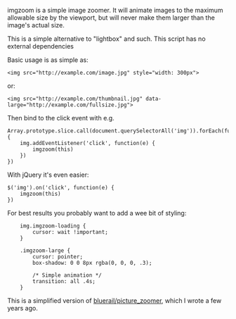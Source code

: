 imgzoom is a simple image zoomer. It will animate images to the maximum
allowable size by the viewport, but will never make them larger than the
image's actual size.

This is a simple alternative to "lightbox" and such. This script has no
external dependencies

Basic usage is as simple as:

	<img src="http://example.com/image.jpg" style="width: 300px">

or:

	<img src="http://example.com/thumbnail.jpg" data-large="http://example.com/fullsize.jpg">

Then bind to the click event with e.g.

	Array.prototype.slice.call(document.querySelectorAll('img')).forEach(function(img) {
		img.addEventListener('click', function(e) {
			imgzoom(this)
		})
	})

With jQuery it's even easier:

	$('img').on('click', function(e) {
		imgzoom(this)
	})

For best results you probably want to add a wee bit of styling:

		img.imgzoom-loading {
			cursor: wait !important;
		}

		.imgzoom-large {
			cursor: pointer;
			box-shadow: 0 0 8px rgba(0, 0, 0, .3);

			/* Simple animation */
			transition: all .4s;
		}


This is a simplified version of
[bluerail/picture_zoomer](https://github.com/bluerail/picture_zoomer), which I
wrote a few years ago.
